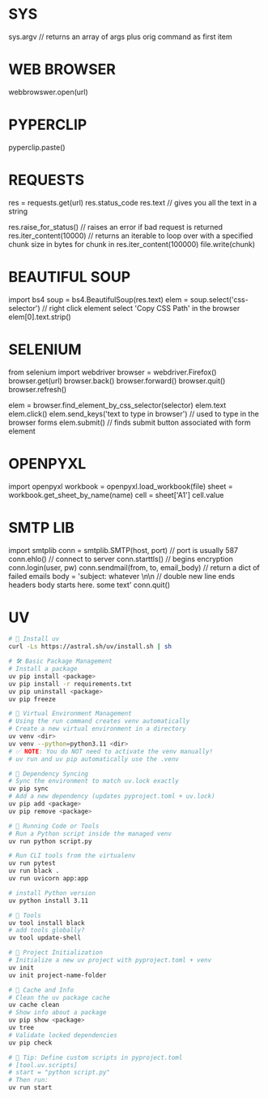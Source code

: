 # SYS
sys.argv  // returns an array of args plus orig command as first item

# WEB BROWSER
webbrowswer.open(url)

# PYPERCLIP
pyperclip.paste()

# REQUESTS
res = requests.get(url)
res.status_code
res.text  // gives you all the text in a string

res.raise_for_status()  // raises an error if bad request is returned
res.iter_content(10000)  // returns an iterable to loop over with a specified chunk size in bytes
    for chunk in res.iter_content(100000)
        file.write(chunk)

# BEAUTIFUL SOUP
import bs4
soup = bs4.BeautifulSoup(res.text)
elem = soup.select('css-selector')  // right click element select 'Copy CSS Path' in the browser
elem[0].text.strip()


# SELENIUM
from selenium import webdriver
browser = webdriver.Firefox()
browser.get(url)
browser.back()
browser.forward()
browser.quit()
browser.refresh()

elem = browser.find_element_by_css_selector(selector)
elem.text
elem.click()
elem.send_keys('text to type in browser')  // used to type in the browser forms
elem.submit()  // finds submit button associated with form element


# OPENPYXL 
import openpyxl
workbook = openpyxl.load_workbook(file)
sheet = workbook.get_sheet_by_name(name)
cell = sheet['A1']
cell.value


# SMTP LIB
import smtplib
conn = smtplib.SMTP(host, port)  // port is usually 587
conn.ehlo()  // connect to server
conn.starttls()  // begins encryption
conn.login(user, pw)
conn.sendmail(from, to, email_body)  // return a dict of failed emails
body = 'subject: whatever \n\n   // double new line ends headers
        body starts here. some text'
conn.quit()

# UV
```bash
# 🔧 Install uv
curl -Ls https://astral.sh/uv/install.sh | sh

# 🛠 Basic Package Management
# Install a package
uv pip install <package>
uv pip install -r requirements.txt
uv pip uninstall <package>
uv pip freeze

# 🧪 Virtual Environment Management
# Using the run command creates venv automatically
# Create a new virtual environment in a directory
uv venv <dir>
uv venv --python=python3.11 <dir>
# ✅ NOTE: You do NOT need to activate the venv manually!
# uv run and uv pip automatically use the .venv

# 🔁 Dependency Syncing
# Sync the environment to match uv.lock exactly
uv pip sync
# Add a new dependency (updates pyproject.toml + uv.lock)
uv pip add <package>
uv pip remove <package>

# 🧩 Running Code or Tools
# Run a Python script inside the managed venv
uv run python script.py

# Run CLI tools from the virtualenv
uv run pytest
uv run black .
uv run uvicorn app:app

# install Python version
uv python install 3.11

#  Tools
uv tool install black
# add tools globally?
uv tool update-shell

# 🚀 Project Initialization
# Initialize a new uv project with pyproject.toml + venv
uv init
uv init project-name-folder

# 🧼 Cache and Info
# Clean the uv package cache
uv cache clean
# Show info about a package
uv pip show <package>
uv tree
# Validate locked dependencies
uv pip check

# 🧠 Tip: Define custom scripts in pyproject.toml
# [tool.uv.scripts]
# start = "python script.py"
# Then run:
uv run start
```

